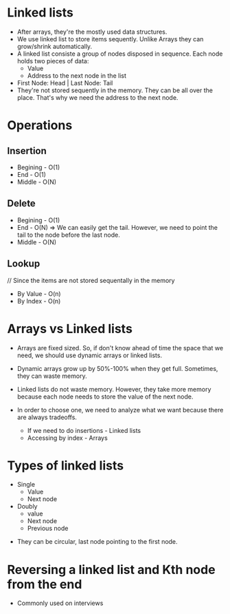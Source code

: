 # Linked lists

- After arrays, they're the mostly used data structures.
- We use linked list to store items sequently. Unlike Arrays they can grow/shrink automatically.
- A linked list consiste a group of nodes disposed in sequence. Each node holds two pieces of data:
    * Value
    * Address to the next node in the list
- First Node: Head | Last Node: Tail
- They're not stored sequently in the memory. They can be all over the place. That's why we need the address to the next node.

# Operations

## Insertion

* Begining - O(1) 
* End - O(1) 
* Middle - O(N)

## Delete

* Begining - O(1) 
* End - O(N) => We can easily get the tail. However, we need to point the tail to the node before the last node.
* Middle - O(N)

## Lookup
// Since the items are not stored sequentally in the memory
* By Value - O(n)
* By Index - O(n)  

# Arrays vs Linked lists

- Arrays are fixed sized. So, if don't know ahead of time the space that we need, we should use dynamic arrays or linked lists.

- Dynamic arrays grow up by 50%-100% when they get full. Sometimes, they can waste memory.

- Linked lists do not waste memory. However, they take more memory because each node needs to store the value of the next node.

- In order to choose one, we need to analyze what we want because there are always tradeoffs.
    - If we need to do insertions - Linked lists
    - Accessing by index  - Arrays

# Types of linked lists

- Single 
    - Value
    - Next node
- Doubly
    - value
    - Next node
    - Previous node

* They can be circular, last node pointing to the first node.


# Reversing a linked list and Kth node from the end
 
- Commonly used on interviews